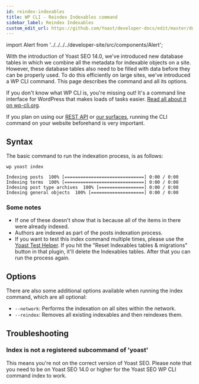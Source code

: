 ```yaml
---
id: reindex-indexables
title: WP CLI - Reindex Indexables command
sidebar_label: Reindex Indexables
custom_edit_url: https://github.com/Yoast/developer-docs/edit/master/docs/features/wp-cli/reindex-indexables.md
---
```

import Alert from '../../../../developer-site/src/components/Alert';

With the introduction of Yoast SEO 14.0, we've introduced new database tables in which we combine all the metadata for indexable objects on a site. 
However, these database tables also need to be filled with data before they can be properly used. To do this efficiently on large sites, we've introduced a WP CLI command.
This page describes the command and all its options.

<Alert>

If you don't know what WP CLI is, you're missing out! It's a command line interface for WordPress that makes loads of tasks easier. [Read all about it on wp-cli.org](https://wp-cli.org/). 
</Alert>

If you plan on using our [REST API](/customization/apis/rest-api.md) or [our surfaces](/customization/apis/surfaces-api.md), running the CLI command on your website beforehand is very important.

## Syntax

The basic command to run the indexation process, is as follows:

```shell script
wp yoast index
```

```shell script
Indexing posts  100% [==============================] 0:00 / 0:00
Indexing terms  100% [==============================] 0:00 / 0:00
Indexing post type archives  100% [=================] 0:00 / 0:00
Indexing general objects  100% [====================] 0:00 / 0:00
```

### Some notes

* If one of these doesn't show that is because all of the items in there were already indexed. 
* Authors are indexed as part of the posts indexation process. 
* If you want to test this index command multiple times, please use the [Yoast Test Helper](https://wordpress.org/plugins/yoast-test-helper/). If you hit the "Reset Indexables tables & migrations" button in that plugin, 
it'll delete the Indexables tables. After that you can run the process again.

## Options

There are also some additional options available when running the index command, which are all optional:

* `--network`: Performs the indexation on all sites within the network.
* `--reindex`: Removes all existing indexables and then reindexes them.

## Troubleshooting

### Index is not a registered subcommand of 'yoast'

This means you're not on the correct version of Yoast SEO. Please note that you need to be on Yoast SEO 14.0 or higher for the Yoast SEO WP CLI command index to work.
